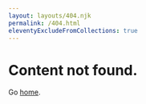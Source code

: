 ```yaml
---
layout: layouts/404.njk
permalink: /404.html
eleventyExcludeFromCollections: true
---
```

# Content not found.

Go  [home](/).


